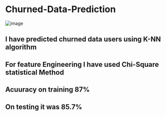 # Churned-Data-Prediction
![image](https://miro.medium.com/proxy/1*osC29H34Bw19gqYFc6FWcA@2x.jpeg)
## I have predicted churned data users using K-NN algorithm 
## For feature Engineering I have used Chi-Square statistical Method
## Acuuracy on training 87%
## On testing it was 85.7%
